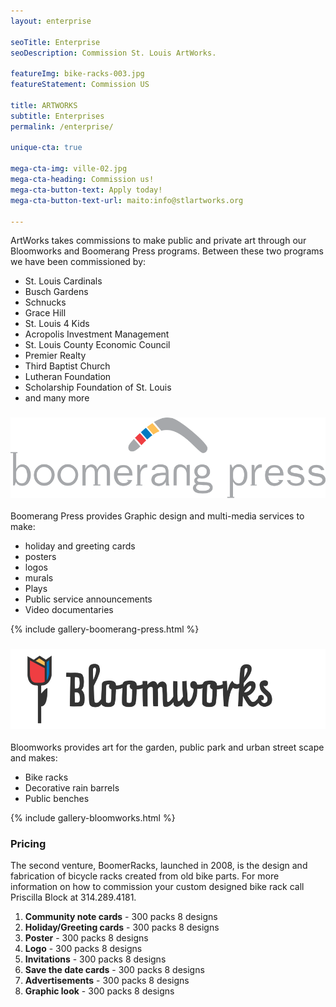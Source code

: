 ```yaml
---
layout: enterprise

seoTitle: Enterprise
seoDescription: Commission St. Louis ArtWorks.

featureImg: bike-racks-003.jpg
featureStatement: Commission US

title: ARTWORKS
subtitle: Enterprises
permalink: /enterprise/

unique-cta: true

mega-cta-img: ville-02.jpg
mega-cta-heading: Commission us!
mega-cta-button-text: Apply today!
mega-cta-button-text-url: maito:info@stlartworks.org

---
```


ArtWorks takes commissions to make public and private art through our Bloomworks and Boomerang Press programs. Between these two programs we have been commissioned by:

- St. Louis Cardinals
- Busch Gardens
- Schnucks
- Grace Hill
- St. Louis 4 Kids
- Acropolis Investment Management
- St. Louis County Economic Council
- Premier Realty
- Third Baptist Church
- Lutheran Foundation
- Scholarship Foundation of St. Louis
- and many more

### ![boomerang press](/images/svg/boomerang-press-2.svg)
Boomerang Press provides Graphic design and multi-media services to make:

- holiday and greeting cards
- posters
- logos
- murals
- Plays
- Public service announcements
- Video documentaries


{% include gallery-boomerang-press.html %}

### ![bloomworks](/images/svg/bloomworks.svg)
Bloomworks provides art for the garden, public park and urban street scape and makes:

- Bike racks
- Decorative rain barrels
- Public benches

{% include gallery-bloomworks.html %}


### Pricing

The second venture, BoomerRacks, launched in 2008, is the design and fabrication of bicycle racks created from old bike parts.  For more information on how to commission your custom designed bike rack call Priscilla Block at 314.289.4181.

1. **Community note cards** - 300 packs 8 designs
1. **Holiday/Greeting cards** - 300 packs 8 designs
1. **Poster** - 300 packs 8 designs
1. **Logo** - 300 packs 8 designs
1. **Invitations** - 300 packs 8 designs
1. **Save the date cards** - 300 packs 8 designs
1. **Advertisements** - 300 packs 8 designs
1. **Graphic look** - 300 packs 8 designs
